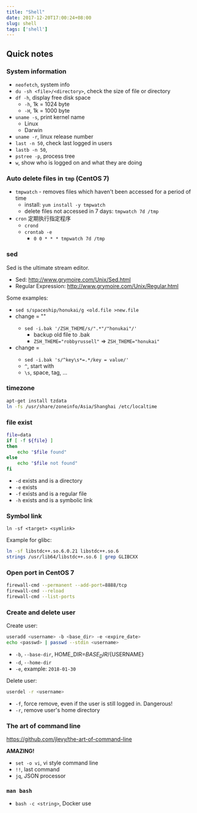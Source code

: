 ```yaml
---
title: "Shell"
date: 2017-12-20T17:00:24+08:00
slug: shell
tags: ['shell']
---
```


## Quick notes

### System information

- `neofetch`, system info
- `du -sh <file>/<directory>`, check the size of file or directory
- `df -h`, display free disk space
    - `-h`, 1k = 1024 byte
    - `-H`, 1k = 1000 byte
- `uname -s`, print kernel name
    - Linux
    - Darwin
- `uname -r`, linux release number
- `last -n 50`, check last logged in users
- `lastb -n 50`, 
- `pstree -p`, process tree
- `w`, show who is logged on and what they are doing

<!--more-->

### Auto delete files in `tmp` (CentOS 7)

- `tmpwatch` - removes files which haven't been accessed for a period of time
    - install: `yum install -y tmpwatch`
    - delete files not accessed in 7 days: `tmpwatch 7d /tmp`
- `cron` 定期执行指定程序
    - `crond`
    - `crontab -e`
        - `0 0 * * * tmpwatch 7d /tmp`

### sed

Sed is the ultimate stream editor.

- Sed: http://www.grymoire.com/Unix/Sed.html
- Regular Expression: http://www.grymoire.com/Unix/Regular.html

Some examples:

- `sed s/spaceship/honukai/g <old.file >new.file`
- change <key> = "<value>"
    - `sed -i.bak '/ZSH_THEME/s/".*"/"honukai"/'`
        - backup old file to <filename>.bak
        - `ZSH_THEME="robbyrussell"` => `ZSH_THEME="honukai"`
- change <key> = <value>
    - `sed -i.bak 's/^key\s*=.*/key = value/'`
    - `^`, start with
    - `\s`, space, tag, ...

### timezone

```sh
apt-get install tzdata
ln -fs /usr/share/zoneinfo/Asia/Shanghai /etc/localtime
```

### file exist

``` sh
file=data
if [ -f ${file} ]
then
    echo "$file found"
else
    echo "$file not found"
fi
```

- `-d` exists and is a directory
- `-e` exists
- `-f` exists and is a regular file
- `-h` exists and is a symbolic link

### Symbol link

`ln -sf <target> <symlink>`

Example for glibc:

``` sh
ln -sf libstdc++.so.6.0.21 libstdc++.so.6
strings /usr/lib64/libstdc++.so.6 | grep GLIBCXX
```

### Open port in CentOS 7

``` sh
firewall-cmd --permanent --add-port=8888/tcp
firewall-cmd --reload
firewall-cmd --list-ports
```

### Create and delete user

Create user:

``` sh
useradd <username> -b <base_dir> -e <expire_date>
echo <passwd> | passwd --stdin <username>
```

- `-b`, `--base-dir`, HOME_DIR=${BASE_DIR}/${USERNAME}
- `-d`, `--home-dir`
- `-e`, example: `2018-01-30`

Delete user:

``` sh
userdel -r <username>
```

- `-f`, force remove, even if the user is still logged in. Dangerous!
- `-r`, remove user's home directory

### The art of command line

https://github.com/jlevy/the-art-of-command-line

**AMAZING!**

- `set -o vi`, vi style command line
- `!!`, last command
- `jq`, JSON processor

### `man bash`

- `bash -c <string>`, Docker use
